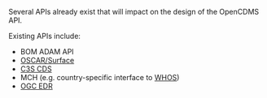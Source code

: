 Several APIs already exist that will impact on the design of the OpenCDMS API.
 
Existing APIs include:
- BOM ADAM API
- [OSCAR/Surface](https://etrp.wmo.int/mod/folder/view.php?id=12498)
- [C3S CDS](https://cds.climate.copernicus.eu/api-how-to)
- MCH (e.g. country-specific interface to [WHOS](https://www.wmo.int/pages/prog/hwrp/chy/whos/index.php))
- [OGC EDR](https://www.ogc.org/projects/groups/edr-apiswg)
